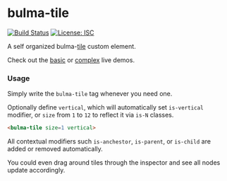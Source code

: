 # bulma-tile

[![Build Status](https://travis-ci.com/WebReflection/bulma-tile.svg?branch=master)](https://travis-ci.org/WebReflection/bulma-tile) [![License: ISC](https://img.shields.io/badge/License-ISC-yellow.svg)](https://opensource.org/licenses/ISC)

A self organized bulma-[tile](https://bulma.io/documentation/layout/tiles/) custom element.

Check out the [basic](https://webreflection.github.io/bulma-tile/test/) or [complex](https://webreflection.github.io/bulma-tile/test/complex.html) live demos.

### Usage

Simply write the `bulma-tile` tag whenever you need one.

Optionally define `vertical`, which will automatically set `is-vertical` modifier, or `size` from `1` to `12` to reflect it via `is-N` classes.

```html
<bulma-tile size=1 vertical>
```

All contextual modifiers such `is-anchestor`, `is-parent`, or `is-child` are added or removed automatically.

You could even drag around tiles through the inspector and see all nodes update accordingly.
